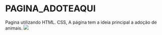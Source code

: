 # PAGINA_ADOTEAQUI
Pagina utilizando HTML. CSS, A página tem a ideia principal a adoção de animais.
<img src="./ASSETS/GPaginaInicial.png">
